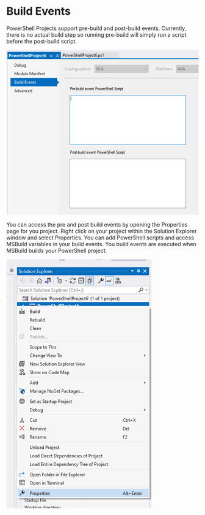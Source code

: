 # Build Events

PowerShell Projects support pre-build and post-build events. Currently, there is no actual build step so running pre-build will simply run a script before the post-build script.

![](<../../.gitbook/assets/image (82).png>)

You can access the pre and post build events by opening the Properties page for you project. Right click on your project within the Solution Explorer window and select Properties. You can add PowerShell scripts and access MSBuild variables in your build events. You build events are executed when MSBuild builds your PowerShell project.

![Project Properties](<../../.gitbook/assets/image (83).png>)
